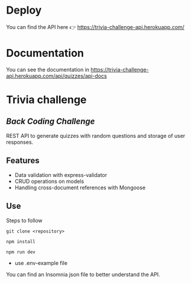 # Deploy
You can find the API here 👉 https://trivia-challenge-api.herokuapp.com/
# Documentation
You can see the documentation in https://trivia-challenge-api.herokuapp.com/api/quizzes/api-docs
# Trivia challenge
## _Back Coding Challenge_
REST API to generate quizzes with random questions and storage of user responses.

## Features

- Data validation with express-validator
- CRUD operations on models
- Handling cross-document references with Mongoose

## Use
Steps to follow
```
git clone <repository>
```
```
npm install
```
```
npm run dev
```
- use .env-example file

You can find an Insomnia json file to better understand the API.

